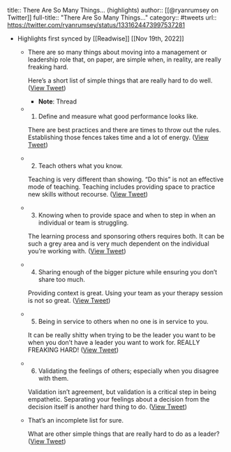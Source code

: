 title:: There Are So Many Things... (highlights)
author:: [[@ryanrumsey on Twitter]]
full-title:: "There Are So Many Things..."
category:: #tweets
url:: https://twitter.com/ryanrumsey/status/1331624473997537281

- Highlights first synced by [[Readwise]] [[Nov 19th, 2022]]
	- There are so many things about moving into a management or leadership role that, on paper, are simple when, in reality, are really freaking hard. 
	  
	  Here’s a short list of simple things that are really hard to do well. ([View Tweet](https://twitter.com/ryanrumsey/status/1331624473997537281))
		- **Note**: Thread
	- 1. Define and measure what good performance looks like. 
	  
	  There are best practices and there are times to throw out the rules. Establishing those fences takes time and a lot of energy. ([View Tweet](https://twitter.com/ryanrumsey/status/1331624474970615815))
	- 2. Teach others what you know. 
	  
	  Teaching is very different than showing. “Do this” is not an effective mode of teaching. Teaching includes providing space to practice new skills without recourse. ([View Tweet](https://twitter.com/ryanrumsey/status/1331624475889184768))
	- 3. Knowing when to provide space and when to step in when an individual or team is struggling. 
	  
	  The learning process and sponsoring others requires both. It can be such a grey area and is very much dependent on the individual you’re working with. ([View Tweet](https://twitter.com/ryanrumsey/status/1331624476795133955))
	- 4. Sharing enough of the bigger picture while ensuring you don’t share too much. 
	  
	  Providing context is great. Using your team as your therapy session is not so great. ([View Tweet](https://twitter.com/ryanrumsey/status/1331624477621440513))
	- 5. Being in service to others when no one is in service to you. 
	  
	  It can be really shitty when trying to be the leader you want to be when you don’t have a leader you want to work for. REALLY FREAKING HARD! ([View Tweet](https://twitter.com/ryanrumsey/status/1331624478611300353))
	- 6. Validating the feelings of others; especially when you disagree with them. 
	  
	  Validation isn’t agreement, but validation is a critical step in being empathetic. Separating your feelings about a decision from the decision itself is another hard thing to do. ([View Tweet](https://twitter.com/ryanrumsey/status/1331624479475249158))
	- That’s an incomplete list for sure. 
	  
	  What are other simple things that are really hard to do as a leader? ([View Tweet](https://twitter.com/ryanrumsey/status/1331624480872009730))